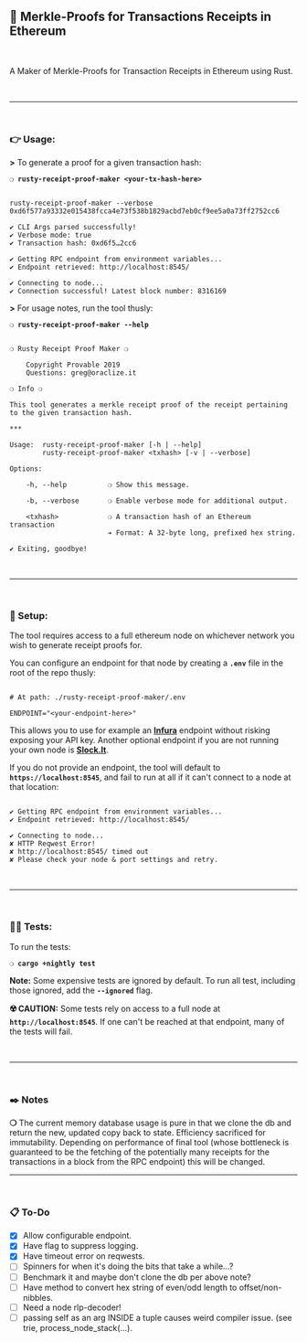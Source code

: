 ## :herb: Merkle-Proofs for Transactions Receipts in Ethereum

&nbsp;

A Maker of Merkle-Proofs for Transaction Receipts in Ethereum using Rust.

&nbsp;

***

&nbsp;

### :point_right: Usage:

__>__ To generate a proof for a given transaction hash:

__`❍ rusty-receipt-proof-maker <your-tx-hash-here>`__


```

rusty-receipt-proof-maker --verbose 0xd6f577a93332e015438fcca4e73f538b1829acbd7eb0cf9ee5a0a73ff2752cc6

✔ CLI Args parsed successfully!
✔ Verbose mode: true
✔ Transaction hash: 0xd6f5…2cc6

✔ Getting RPC endpoint from environment variables...
✔ Endpoint retrieved: http://localhost:8545/

✔ Connecting to node...
✔ Connection successful! Latest block number: 8316169

```

__>__ For usage notes, run the tool thusly:

__`❍ rusty-receipt-proof-maker --help`__

```

❍ Rusty Receipt Proof Maker ❍

    Copyright Provable 2019
    Questions: greg@oraclize.it

❍ Info ❍

This tool generates a merkle receipt proof of the receipt pertaining to the given transaction hash.

***

Usage:  rusty-receipt-proof-maker [-h | --help]
        rusty-receipt-proof-maker <txhash> [-v | --verbose]

Options:

    -h, --help          ❍ Show this message.

    -b, --verbose       ❍ Enable verbose mode for additional output.

    <txhash>            ❍ A transaction hash of an Ethereum transaction
                        ➔ Format: A 32-byte long, prefixed hex string.

✔ Exiting, goodbye!

```

&nbsp;

***

&nbsp;

### :nut_and_bolt: Setup:

The tool requires access to a full ethereum node on whichever network you wish to generate receipt proofs for.

You can configure an endpoint for that node by creating a __`.env`__ file in the root of the repo thusly:

```

# At path: ./rusty-receipt-proof-maker/.env

ENDPOINT="<your-endpoint-here>"

```

This allows you to use for example an __[Infura](https://infura.io/)__ endpoint without risking exposing your API key. Another optional endpoint if you are not running your own node is __[Slock.It](http://rpc.slock.it/)__.

If you do not provide an endpoint, the tool will default to __`https://localhost:8545`__, and fail to run at all if it can't connect to a node at that location:

```

✔ Getting RPC endpoint from environment variables...
✔ Endpoint retrieved: http://localhost:8545/

✔ Connecting to node...
✘ HTTP Reqwest Error!
✘ http://localhost:8545/ timed out
✘ Please check your node & port settings and retry.

```

&nbsp;

***

&nbsp;

### :guardsman: Tests:

To run the tests:

__`❍ cargo +nightly test`__

__Note:__ Some expensive tests are ignored by default. To run all test, including those ignored, add the __`--ignored`__ flag.

__:radioactive: CAUTION:__ Some tests rely on access to a full node at __`http://localhost:8545`__. If one can't be reached at that endpoint, many of the tests will fail.

&nbsp;

***

&nbsp;

### :black_nib: Notes

__❍__ The current memory database usage is pure in that we clone the db and return the new, updated copy back to state. Efficiency sacrificed for immutability. Depending on performance of final tool (whose bottleneck is guaranteed to be the fetching of the potentially many receipts for the transactions in a block from the RPC endpoint) this will be changed.

***

&nbsp;

### :clipboard: To-Do

 - [x] Allow configurable endpoint.
 - [x] Have flag to suppress logging.
 - [x] Have timeout error on reqwests.
 - [ ] Spinners for when it's doing the bits that take a while...?
 - [ ] Benchmark it and maybe don't clone the db per above note?
 - [ ] Have method to convert hex string of even/odd length to offset/non- nibbles.
 - [ ] Need a node rlp-decoder!
 - [ ] passing self as an arg INSIDE a tuple causes weird compiler issue. (see trie, process_node_stack(...).
